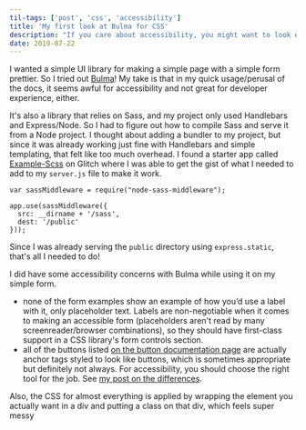 ```yaml
---
til-tags: ['post', 'css', 'accessibility']
title: 'My first look at Bulma for CSS'
description: "If you care about accessibility, you might want to look elsewhere." 
date: 2019-07-22
---
```


I wanted a simple UI library for making a simple page with a simple form prettier. So I tried out [Bulma](https://bulma.io/)! My take is that in my quick usage/perusal of the docs, it seems awful for accessibility and not great for developer experience, either.

It's also a library that relies on Sass, and my project only used Handlebars and Express/Node. So I had to figure out how to compile Sass and serve it from a Node project. I thought about adding a bundler to my project, but since it was already working just fine with Handlebars and simple templating, that felt like too much overhead. I found a starter app called [Example-Scss](https://glitch.com/~example-scss) on Glitch where I was able to get the gist of what I needed to add to my `server.js` file to make it work. 

```
var sassMiddleware = require("node-sass-middleware");

app.use(sassMiddleware({
  src: __dirname + '/sass',
  dest: '/public'
}));
```

Since I was already serving the `public` directory using `express.static`, that's all I needed to do! 

I did have some accessibility concerns with Bulma while using it on my simple form.
- none of the form examples show an example of how you’d use a label with it, only placeholder text. Labels are non-negotiable when it comes to making an accessible form (placeholders aren't read by many screenreader/browser combinations), so they should have first-class support in a CSS library's form controls section.
- all of the buttons listed [on the button documentation page](https://bulma.io/documentation/elements/button/) are actually anchor tags styled to look like buttons, which is sometimes appropriate but definitely not always. For accessibility, you should choose the right tool for the job. See [my post on the differences](https://{{processEnv.values.PROJECT_DOMAIN}}.glitch.me/posts/2019-06-25-link-vs-button-a11y/).

Also, the CSS for almost everything is applied by wrapping the element you actually want in a div and putting a class on that div, which feels super messy